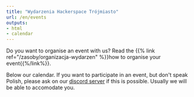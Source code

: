 ```yaml
---
title: "Wydarzenia Hackerspace Trójmiasto"
url: /en/events
outputs:
- html
- calendar
---
```


Do you want to organise an event with us? Read the {{% link ref="/zasoby/organizacja-wydarzen" %}}how to organise your event{{%/link%}}.

Below our calendar.
If you want to participate in an event, but don't speak Polish, please ask on our [discord server](https://hs3.pl/join) if this is possible. Usually we will be able to accomodate you.
